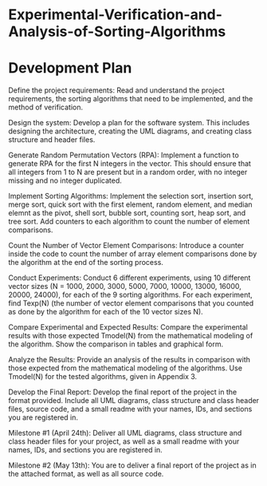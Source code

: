 # Experimental-Verification-and-Analysis-of-Sorting-Algorithms

# Development Plan

Define the project requirements: Read and understand the project requirements, the sorting algorithms that need to be implemented, and the method of verification.

Design the system: Develop a plan for the software system. This includes designing the architecture, creating the UML diagrams, and creating class structure and header files.

Generate Random Permutation Vectors (RPA): Implement a function to generate RPA for the first N integers in the vector. This should ensure that all integers from 1 to N are present but in a random order, with no integer missing and no integer duplicated.

Implement Sorting Algorithms: Implement the selection sort, insertion sort, merge sort, quick sort with the first element, random element, and median elemnt as the pivot, shell sort, bubble sort, counting sort, heap sort, and tree sort. 
Add counters to each algorithm to count the number of element comparisons.

Count the Number of Vector Element Comparisons: Introduce a counter inside the code to count the number of array element comparisons done by the algorithm at the end of the sorting process.

Conduct Experiments: Conduct 6 different experiments, using 10 different vector sizes (N = 1000, 2000, 3000, 5000, 7000, 10000, 13000, 16000, 20000, 24000), for each of the 9 sorting algorithms. For each experiment, find Texp(N) (the number of vector element comparisons that you counted as done by the algorithm for each of the 10 vector sizes N).

Compare Experimental and Expected Results: Compare the experimental results with those expected Tmodel(N) from the mathematical modeling of the algorithm. Show the comparison in tables and graphical form.

Analyze the Results: Provide an analysis of the results in comparison with those expected from the mathematical modeling of the algorithms. Use Tmodel(N) for the tested algorithms, given in Appendix 3.

Develop the Final Report: Develop the final report of the project in the format provided. Include all UML diagrams, class structure and class header files, source code, and a small readme with your names, IDs, and sections you are registered in.

Milestone #1 (April 24th): Deliver all UML diagrams, class structure and class header
files for your project, as well as a small readme with your names, IDs, and sections you are
registered in.

Milestone #2 (May 13th): You are to deliver a final report of the
project as in the attached format, as well as all source code.


